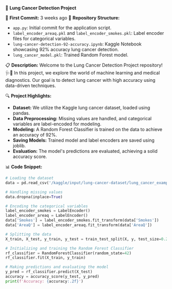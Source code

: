 🔬 **Lung Cancer Detection Project**

📅 **First Commit:** 3 weeks ago
📁 **Repository Structure:**
- `app.py`: Initial commit for the application script.
- `label_encoder_areaq.pkl` and `label_encoder_smokes.pkl`: Label encoder files for categorical variables.
- `lung-cancer-detection-92-accuracy.ipynb`: Kaggle Notebook showcasing 92% accuracy lung cancer detection.
- `lung_cancer_model.pkl`: Trained Random Forest model.

📋 **Description:**
Welcome to the Lung Cancer Detection Project repository! 🩺🦠 In this project, we explore the world of machine learning and medical diagnostics. Our goal is to detect lung cancer with high accuracy using data-driven techniques.

🔍 **Project Highlights:**
- **Dataset:** We utilize the Kaggle lung cancer dataset, loaded using pandas.
- **Data Preprocessing:** Missing values are handled, and categorical variables are label-encoded for modeling.
- **Modeling:** A Random Forest Classifier is trained on the data to achieve an accuracy of 92%.
- **Saving Models:** Trained model and label encoders are saved using joblib.
- **Evaluation:** The model's predictions are evaluated, achieving a solid accuracy score.

📊 **Code Snippet:**
```python
# Loading the dataset
data = pd.read_csv('/kaggle/input/lung-cancer-dataset/lung_cancer_examples.csv')

# Handling missing values
data.dropna(inplace=True)

# Encoding the categorical variables
label_encoder_smokes = LabelEncoder()
label_encoder_areaq = LabelEncoder()
data['Smokes'] = label_encoder_smokes.fit_transform(data['Smokes'])
data['AreaQ'] = label_encoder_areaq.fit_transform(data['AreaQ'])

# Splitting the data
X_train, X_test, y_train, y_test = train_test_split(X, y, test_size=0.2, random_state=42)

# Initializing and training the Random Forest Classifier
rf_classifier = RandomForestClassifier(random_state=42)
rf_classifier.fit(X_train, y_train)

# Making predictions and evaluating the model
y_pred = rf_classifier.predict(X_test)
accuracy = accuracy_score(y_test, y_pred)
print(f'Accuracy: {accuracy:.2f}')

